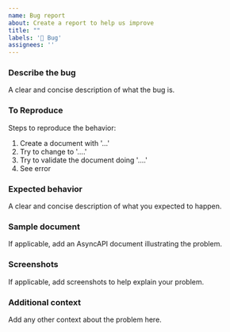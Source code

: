 ```yaml
---
name: Bug report
about: Create a report to help us improve
title: ""
labels: '🐞 Bug'
assignees: ''
---
```


<!--

!!! IMPORTANT !!!

Before creating your issue:

* **Have a question?** Find community resources at https://github.com/asyncapi/community/issues/1.

* **Found an editing mistake?** Create a Pull Request with the edited fix. The Github UI allows you to edit files directly, find the source files at [asyncapi/spec/tree/master/spec](https://www.github.com/asyncapi/spec/tree/master/spec).

* **Improvements to documentation?** Head over to [asyncapi/website](https://www.github.com/asyncapi/website).

* **Feature request?** First read [asyncapi/spec/blob/master/CONTRIBUTING.md](https://www.github.com/asyncapi/spec/blob/master/CONTRIBUTING.md) and prefer creating a Pull Request!

-->

### Describe the bug
A clear and concise description of what the bug is.

### To Reproduce
Steps to reproduce the behavior:
1. Create a document with '...'
2. Try to change to '....'
3. Try to validate the document doing '....'
4. See error

### Expected behavior
A clear and concise description of what you expected to happen.

### Sample document
If applicable, add an AsyncAPI document illustrating the problem.

### Screenshots
If applicable, add screenshots to help explain your problem.

### Additional context
Add any other context about the problem here.
